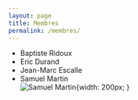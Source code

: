 ```yaml
---
layout: page
title: Membres
permalink: /membres/
---
```


- Baptiste Ridoux
- Eric Durand
- Jean-Marc Escalle
- Samuel Martin  
![Samuel Martin](https://pbs.twimg.com/profile_images/650342215261274112/gS2OSVA-_400x400.jpg){width: 200px; }
